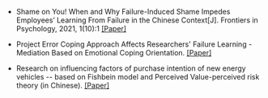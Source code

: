 - Shame on You! When and Why Failure-Induced Shame Impedes Employees’ Learning From Failure in the Chinese Context[J]. Frontiers in Psychology, 2021, 1(10):1 [[Paper]](https://www.frontiersin.org/journals/psychology/articles/10.3389/fpsyg.2021.725277/full)

- Project Error Coping Approach Affects Researchers' Failure Learning - Mediation Based on Emotional Coping Orientation. [[Paper]](https://github.com/LishiHuang/LishiWebsite/blob/main/static/assets/document/ErrorCoping.pdf)

- Research on influencing factors of purchase intention of new energy vehicles -- based on Fishbein model and Perceived Value-perceived risk theory (in Chinese). [[Paper]](https://github.com/LishiHuang/LishiWebsite/blob/main/static/assets/document/Marketing.pdf)

